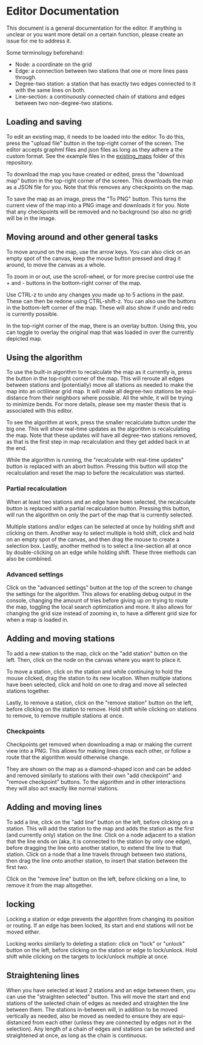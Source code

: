 # Editor Documentation

This document is a general documentation for the editor.
If anything is unclear or you want more detail on a certain function, please create an issue for me to address it.

Some terminology beforehand:

- Node: a coordinate on the grid
- Edge: a connection between two stations that one or more lines pass through.
- Degree-two station: a station that has exactly two edges connected to it with the same lines on both.
- Line-section: a continuously connected chain of stations and edges between two non-degree-two stations.

## Loading and saving

To edit an existing map, it needs to be loaded into the editor.
To do this, press the "upload file" button in the top-right corner of the screen.
The editor accepts graphml files and json files as long as they adhere a the custom format.
See the example files in the [existing_maps](../existing_maps) folder of this repository.

To download the map you have created or edited, press the "download map" button in the top-right corner of the screen.
This downloads the map as a JSON file for you.
Note that this removes any checkpoints on the map.

To save the map as an image, press the "To PNG" button.
This turns the current view of the map into a PNG image and downloads it for you.
Note that any checkpoints will be removed and no background (so also no grid) will be in the image.

## Moving around and other general tasks

To move around on the map, use the arrow keys.
You can also click on an empty spot of the canvas, keep the mouse button pressed and drag it around, to move the canvas as a whole.

To zoom in or out, use the scroll-wheel, or for more precise control use the + and - buttons in the bottom-right corner of the map.

Use CTRL-z to undo any changes you made up to 5 actions in the past.
These can then be redone using CTRL-shift-z.
You can also use the buttons in the bottom-left corner of the map.
These will also show if undo and redo is currently possible.

In the top-right corner of the map, there is an overlay button.
Using this, you can toggle to overlay the original map that was loaded in over the currently depicted map.

## Using the algorithm

To use the built-in algorithm to recalculate the map as it currently is, press the button in the top-right corner of the map.
This will reroute all edges between stations and (potentially) move all stations as needed to make the map into an octilinear grid map.
It will make all degree-two stations be equi-distance from their neighbors where possible.
All the while, it will be trying to minimize bends.
For more details, please see my master thesis that is associated with this editor.

To see the algorithm at work, press the smaller recalculate button under the big one.
This will show real-time updates as the algorithm is recalculating the map.
Note that these updates will have all degree-two stations removed, as that is the first step in map recalculation and they get added back in at the end.

While the algorithm is running, the "recalculate with real-time updates" button is replaced with an abort button.
Pressing this button will stop the recalculation and reset the map to before the recalculation was started.

### Partial recalculation

When at least two stations and an edge have been selected, the recalculate button is replaced with a partial recalculation button.
Pressing this button, will run the algorithm on only the part of the map that is currently selected.

Multiple stations and/or edges can be selected at once by holding shift and clicking on them.
Another way to select multiple is hold shift, click and hold on an empty spot of the canvas, and then drag the mouse to create a selection box.
Lastly, another method is to select a line-section all at once by double-clicking on an edge while holding shift.
These three methods can also be combined.

### Advanced settings

Click on the "advanced settings" button at the top of the screen to change the settings for the algorithm.
This allows for enabling debug output in the console, changing the amount of tries before giving up on trying to route the map, toggling the local search optimization and more.
It also allows for changing the grid size instead of zooming in, to have a different grid size for when a map is loaded in.

## Adding and moving stations

To add a new station to the map, click on the "add station" button on the left.
Then, click on the node on the canvas where you want to place it.

To move a station, click on the station and while continuing to hold the mouse clicked, drag the station to its new location.
When multiple stations have been selected, click and hold on one to drag and move all selected stations together.

Lastly, to remove a station, click on the "remove station" button on the left, before clicking on the station to remove.
Hold shift while clicking on stations to remove, to remove multiple stations at once.

### Checkpoints

Checkpoints get removed when downloading a map or making the current view into a PNG.
This allows for making lines cross each other, or follow a route that the algorithm would otherwise change.

They are shown on the map as a diamond-shaped icon and can be added and removed similarly to stations with their own "add checkpoint" and "remove checkpoint" buttons.
To the algorithm and in other interactions they will also act exactly like normal stations.

## Adding and moving lines

To add a line, click on the "add line" button on the left, before clicking on a station.
This will add the station to the map and adds the station as the first (and currently only) station on the line.
Click on a node adjacent to a station that the line ends on (aka, it is connected to the station by only one edge), before dragging the line onto another station, to extend the line to that station.
Click on a node that a line travels through between two stations, then drag the line onto another station, to insert that station between the first two.

Click on the "remove line" button on the left, before clicking on a line, to remove it from the map altogether.

## locking

Locking a station or edge prevents the algorithm from changing its position or routing.
If an edge has been locked, its start and end stations will not be moved either.

Locking works similarly to deleting a station: click on "lock" or "unlock" button on the left, before clicking on the station or edge to lock/unlock.
Hold shift while clicking on the targets to lock/unlock multiple at once.

## Straightening lines

When you have selected at least 2 stations and an edge between them, you can use the "straighten selected" button.
This will move the start and end stations of the selected chain of edges as needed and straighten the line between them.
The stations in-between will, in addition to be moved vertically as needed, also be moved as needed to ensure they are equi-distanced from each other (unless they are connected by edges not in the selection).
Any length of a chain of edges and stations can be selected and straightened at once, as long as the chain is continuous.
